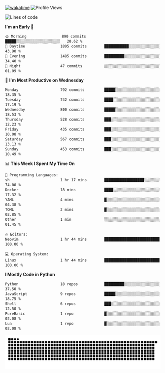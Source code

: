 [![wakatime](https://wakatime.com/badge/user/b920b284-3cde-4cd4-b72e-f7f22d050b16.svg)](https://wakatime.com/@b920b284-3cde-4cd4-b72e-f7f22d050b16)
![Profile Views](http://img.shields.io/badge/Profile%20Views-4586-blue)
<!--START_SECTION:waka-->
![Lines of code](https://img.shields.io/badge/From%20Hello%20World%20I%27ve%20Written-5.6%20million%20lines%20of%20code-blue)

**I'm an Early 🐤** 

```text
🌞 Morning                890 commits         █████░░░░░░░░░░░░░░░░░░░░   20.62 % 
🌆 Daytime                1895 commits        ███████████░░░░░░░░░░░░░░   43.90 % 
🌃 Evening                1485 commits        █████████░░░░░░░░░░░░░░░░   34.40 % 
🌙 Night                  47 commits          ░░░░░░░░░░░░░░░░░░░░░░░░░   01.09 % 
```
📅 **I'm Most Productive on Wednesday** 

```text
Monday                   792 commits         █████░░░░░░░░░░░░░░░░░░░░   18.35 % 
Tuesday                  742 commits         ████░░░░░░░░░░░░░░░░░░░░░   17.19 % 
Wednesday                800 commits         █████░░░░░░░░░░░░░░░░░░░░   18.53 % 
Thursday                 528 commits         ███░░░░░░░░░░░░░░░░░░░░░░   12.23 % 
Friday                   435 commits         ███░░░░░░░░░░░░░░░░░░░░░░   10.08 % 
Saturday                 567 commits         ███░░░░░░░░░░░░░░░░░░░░░░   13.13 % 
Sunday                   453 commits         ███░░░░░░░░░░░░░░░░░░░░░░   10.49 % 
```


📊 **This Week I Spent My Time On** 

```text
💬 Programming Languages: 
sh                       1 hr 17 mins        ██████████████████░░░░░░░   74.00 % 
Docker                   18 mins             ████░░░░░░░░░░░░░░░░░░░░░   17.32 % 
YAML                     4 mins              █░░░░░░░░░░░░░░░░░░░░░░░░   04.38 % 
TOML                     2 mins              █░░░░░░░░░░░░░░░░░░░░░░░░   02.85 % 
Other                    1 min               ░░░░░░░░░░░░░░░░░░░░░░░░░   01.45 % 

🔥 Editors: 
Neovim                   1 hr 44 mins        █████████████████████████   100.00 % 

💻 Operating System: 
Linux                    1 hr 44 mins        █████████████████████████   100.00 % 
```

**I Mostly Code in Python** 

```text
Python                   18 repos            █████████░░░░░░░░░░░░░░░░   37.50 % 
JavaScript               9 repos             █████░░░░░░░░░░░░░░░░░░░░   18.75 % 
Shell                    6 repos             ███░░░░░░░░░░░░░░░░░░░░░░   12.50 % 
PureBasic                1 repo              █░░░░░░░░░░░░░░░░░░░░░░░░   02.08 % 
Lua                      1 repo              █░░░░░░░░░░░░░░░░░░░░░░░░   02.08 % 
```




<!--END_SECTION:waka-->
![Snake animation](https://raw.githubusercontent.com/timmypidashev/timmypidashev/main/commits.svg)
